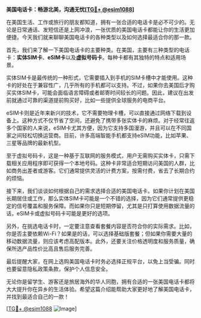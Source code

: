 **美国电话卡：畅游北美，沟通无忧[[TG💪+ @esim1088](https://t.me/s/esim1088)]**

在美国生活、工作或旅行的朋友都知道，拥有一张合适的电话卡是必不可少的。无论是日常通话、发短信还是上网冲浪，一张优质的美国电话卡都能让你的生活更加便捷。今天我们就来聊聊美国电话卡的各种类型以及如何选择最适合你的那一款。

首先，我们来了解一下美国电话卡的主要种类。在美国，主要有三种类型的电话卡：**实体SIM卡**、**eSIM卡**以及**虚拟号码卡**。每种卡都有其独特的特点和适用场景。

实体SIM卡是最传统的一种形式，它需要插入到手机的SIM卡槽中才能使用。这种卡的好处在于兼容性广，几乎所有的手机都可以支持。不过，如果你去美国后才购买实体SIM卡，可能会面临语言障碍或者邮寄时间较长的问题。因此，建议在出发前就通过可靠的渠道提前购买好，比如一些提供全球服务的电商平台。

eSIM卡则是近年来新兴的技术，它不需要物理卡槽，可以直接通过网络下载到设备上。这种方式不仅节省了空间，还避免了携带多张实体卡的麻烦。对于经常往返多个国家的人来说，eSIM卡尤其方便，因为它支持多国漫游，并且可以在不同国家之间轻松切换运营商。目前，许多高端智能手机都支持eSIM功能，比如苹果、三星等品牌的最新机型。

至于虚拟号码卡，这是一种基于互联网的服务模式，用户无需购买实体卡，只需下载相关应用程序即可获得一个本地号码。这种卡非常适合短期访问美国的人群，比如商务出差者或游客。它们通常提供灵活的计费方案，按需付费，省去了长期合约的烦恼。

接下来，我们谈谈如何根据自己的需求选择合适的美国电话卡。如果你计划在美国长期居住或工作，那么实体SIM卡可能是一个不错的选择，因为它们通常提供更稳定的信号覆盖和服务保障。而如果你只是短期停留，尤其是只打算使用数据流量的话，eSIM卡或虚拟号码卡可能是更好的选项。

另外，在挑选电话卡时，一定要注意查看套餐内容是否符合你的实际需求。比如，你是否主要依赖Wi-Fi？如果是的话，可以选择基础版套餐；但如果你需要大量的移动数据流量，则应该考虑高配版本。此外，还要关注价格透明度和服务质量，确保所选产品性价比高且售后服务完善。

最后提醒大家，在网上选购美国电话卡时务必选择正规平台，以免上当受骗。同时也要留意隐私政策条款，保护个人信息安全。

无论你是留学生、游客还是旅居海外的华人同胞，拥有合适的一张美国电话卡都将大大提升你在异乡的生活体验。希望这篇介绍能帮助大家更好地了解美国电话卡，并找到最适合自己的一款！

[[TG💪+ @esim1088](https://t.me/s/esim1088) ![Image](https://i.postimg.cc/4NQfJmqS/Snipaste-2025-05-13-00-14-12.png)]